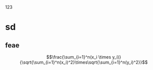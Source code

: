 123
# sd 
## feae 

$$\frac{\sum_{i=1}^n(x_i \times y_i)}{\sqrt{\sum_{i=1}^n(x_i)^2}\times\sqrt{\sum_{i=1}^n(y_i)^2}}$$
